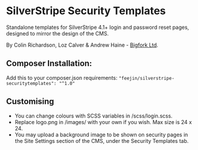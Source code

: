 # SilverStripe Security Templates

Standalone templates for SilverStripe 4.1+ login and password reset pages, designed to mirror the design of the CMS.

By Colin Richardson, Loz Calver & Andrew Haine - [Bigfork Ltd](http://www.bigfork.co.uk/).

## Composer Installation:

Add this to your composer.json requirements: `"feejin/silverstripe-securitytemplates": "^1.0"`

## Customising

* You can change colours with SCSS variables in /scss/login.scss.
* Replace logo.png in /images/ with your own if you wish. Max size is 24 x 24.
* You may upload a background image to be shown on security pages in the Site Settings section of the CMS, under the Security Templates tab.
